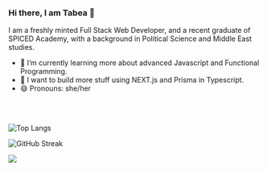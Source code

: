 ### Hi there, I am Tabea 🌻

I am a freshly minted Full Stack Web Developer, and a recent graduate of SPICED Academy, with a background in Political Science and Middle East studies.

- 🌱 I’m currently learning more about advanced Javascript and Functional Programming.
- 🚀 I want to build more stuff using NEXT.js and Prisma in Typescript.
- 😄 Pronouns: she/her

<br>
<br>

![Top Langs](https://github-readme-stats.vercel.app/api/top-langs/?username=abeatnik&layout=compact&bg_color=00000000)

![GitHub Streak](https://github-readme-streak-stats.herokuapp.com?user=abeatnik&theme=gotham)


![](https://komarev.com/ghpvc/?username=abeatnik&color=yellowgreen&style=flat-square)

<!--
**abeatnik/abeatnik** is a ✨ _special_ ✨ repository because its `README.md` (this file) appears on your GitHub profile.

Here are some ideas to get you started:

- 🔭 I’m currently working on ...
- 🌱 I’m currently learning ...
- 👯 I’m looking to collaborate on ...
- 🤔 I’m looking for help with ...
- 💬 Ask me about ...
- 📫 How to reach me: ...
- 😄 Pronouns: ...
- ⚡ Fun fact: ...
-->


